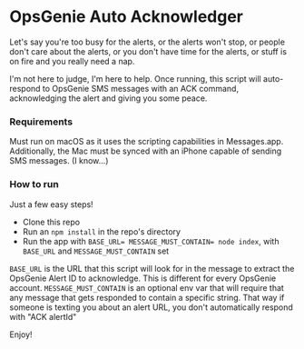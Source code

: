 # OpsGenie Auto Acknowledger

Let's say you're too busy for the alerts, or the alerts won't stop, or people don't care about the alerts, or you don't have time for the alerts, or stuff is on fire and you really need a nap. 

I'm not here to judge, I'm here to help. Once running, this script will auto-respond to OpsGenie SMS messages with an ACK command, acknowledging the alert and giving you some peace.

### Requirements

Must run on macOS as it uses the scripting capabilities in Messages.app. Additionally, the Mac must be synced with an iPhone capable of sending SMS messages. (I know...)

### How to run

Just a few easy steps!

- Clone this repo
- Run an `npm install` in the repo's directory
- Run the app with `BASE_URL= MESSAGE_MUST_CONTAIN= node index`, with `BASE_URL` and `MESSAGE_MUST_CONTAIN` set

`BASE_URL` is the URL that this script will look for in the message to extract the OpsGenie Alert ID to acknowledge. This is different for every OpsGenie account.
`MESSAGE_MUST_CONTAIN` is an optional env var that will require that any message that gets responded to contain a specific string. That way if someone is texting you about an alert URL, you don't automatically respond with "ACK alertId"

Enjoy!
